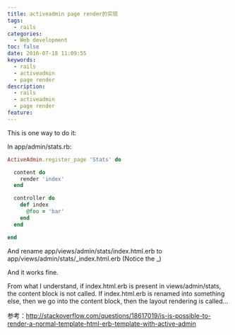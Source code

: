 ```yaml
---
title: activeadmin page render的实现
tags:
  - rails
categories:
  - Web development
toc: false
date: 2016-07-18 11:09:55
keywords:
  - rails
  - activeadmin
  - page render
description:
  - rails
  - activeadmin
  - page render
feature:
---
```


This is one way to do it:

In app/admin/stats.rb:
``` ruby
ActiveAdmin.register_page 'Stats' do

  content do
    render 'index'
  end

  controller do
    def index
      @foo = 'bar'
    end
  end

end
```
<!-- more -->
And rename app/views/admin/stats/index.html.erb to app/views/admin/stats/_index.html.erb (Notice the _)

And it works fine.

From what I understand, if index.html.erb is present in views/admin/stats, the content block is not called. If index.html.erb is renamed into something else, then we go into the content block, then the layout rendering is called...

参考：http://stackoverflow.com/questions/18617019/is-is-possible-to-render-a-normal-template-html-erb-template-with-active-admin